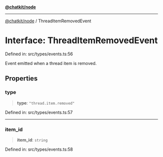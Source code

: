 [**@chatkit/node**](../README.md)

***

[@chatkit/node](../README.md) / ThreadItemRemovedEvent

# Interface: ThreadItemRemovedEvent

Defined in: src/types/events.ts:56

Event emitted when a thread item is removed.

## Properties

### type

> **type**: `"thread.item.removed"`

Defined in: src/types/events.ts:57

***

### item\_id

> **item\_id**: `string`

Defined in: src/types/events.ts:58
